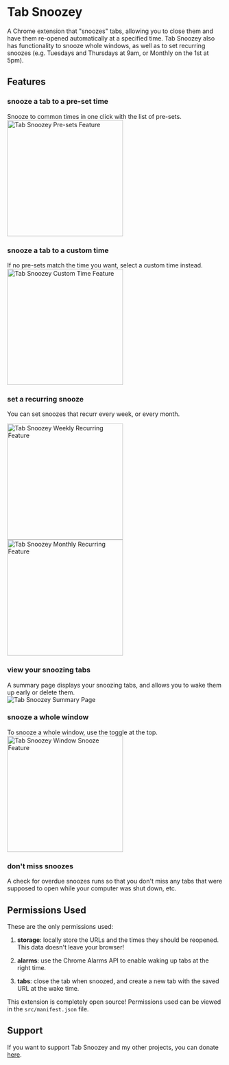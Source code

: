 # Tab Snoozey
A Chrome extension that "snoozes" tabs, allowing you to close them and have them re-opened automatically at a specified time. Tab Snoozey also has functionality to snooze whole windows, as well as to set recurring snoozes (e.g. Tuesdays and Thursdays at 9am, or Monthly on the 1st at 5pm).

## Features

### snooze a tab to a pre-set time
Snooze to common times in one click with the list of pre-sets.  
<img src="./src/assets/img/readme/presets.jpg" alt="Tab Snoozey Pre-sets Feature" width="270">


### snooze a tab to a custom time
If no pre-sets match the time you want, select a custom time instead.  
<img src="./src/assets/img/readme/custom.jpg" alt="Tab Snoozey Custom Time Feature" width="270">

### set a recurring snooze
You can set snoozes that recurr every week, or every month.  
<p float="left">
  <img src="./src/assets/img/readme/recurring-1.jpg" alt="Tab Snoozey Weekly Recurring Feature" width="270">
  <img src="./src/assets/img/readme/recurring-2.jpg" alt="Tab Snoozey Monthly Recurring Feature" width="270">
</p>

### view your snoozing tabs
A summary page displays your snoozing tabs, and allows you to wake them up early or delete them.  
![Tab Snoozey Summary Page](./src/assets/img/readme/summary.jpg)

### snooze a whole window
To snooze a whole window, use the toggle at the top.  
<img src="./src/assets/img/readme/window.jpg" alt="Tab Snoozey Window Snooze Feature" width="270">

### don't miss snoozes
A check for overdue snoozes runs so that you don't miss any tabs that were supposed to open while your computer was shut down, etc.

## Permissions Used
These are the only permissions used:
1. **storage**: locally store the URLs and the times they should be reopened. This data doesn't leave your browser!

2. **alarms**: use the Chrome Alarms API to enable waking up tabs at the right time.

3. **tabs**: close the tab when snoozed, and create a new tab with the saved URL at the wake time.

This extension is completely open source! Permissions used can be viewed in the `src/manifest.json` file.

## Support
If you want to support Tab Snoozey and my other projects, you can donate [here](https://buymeacoffee.com/eloiserosen).

